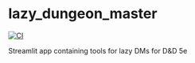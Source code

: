 # lazy_dungeon_master

[![CI](https://github.com/francocontigo/lazy_dungeon_master/actions/workflows/main.yml/badge.svg)](https://github.com/francocontigo/lazy_dungeon_master/actions/workflows/main.yml)

Streamlit app containing tools for lazy DMs for D&amp;D 5e
